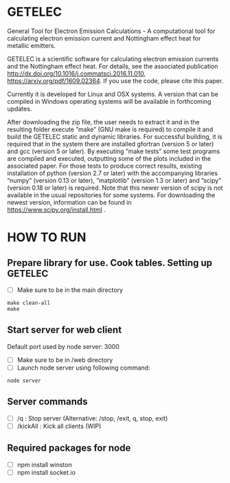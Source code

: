 # GETELEC

General Tool for Electron Emission Calculations - A computational tool for calculating electron emission current and Nottingham effect heat for metallic emitters.

GETELEC is a scientific software for calculating electron emission currents and the Nottingham effect heat. For details, see the associated publication http://dx.doi.org/10.1016/j.commatsci.2016.11.010, https://arxiv.org/pdf/1609.02364. If you use the code, please cite this paper.

Currently it is developed for Linux and OSX systems. A version that can be compiled in Windows operating systems will be available in forthcoming updates.

After downloading the zip file, the user needs to extract it and in the resulting folder execute ”make” (GNU make is required) to compile it and build the GETELEC static and dynamic libraries. For successful building, it is required that in the system there are installed gfortran (version 5 or later) and gcc (version 5 or later). By executing ”make tests” some test programs are compiled and executed, outputting some of the plots included in the associated paper. For those tests to produce correct results, existing installation of python (version 2.7 or later) with the accompanying libraries ”numpy” (version 0.13 or later), ”matplotlib” (version 1.3 or later) and ”scipy” (version 0.18 or later) is required. Note that this newer version of scipy is not available in the usual repositories for some systems. For downloading the newest version, information can be found in https://www.scipy.org/install.html .

# HOW TO RUN

## Prepare library for use. Cook tables. Setting up GETELEC

- [ ] Make sure to be in the main directory

```
make clean-all
make
```

## Start server for web client

Default port used by node server: 3000

- [ ] Make sure to be in /web directory
- [ ] Launch node server using following command: 

```
node server
```

## Server commands

- [ ] /q : Stop server (Alternative: /stop, /exit, q, stop, exit)
- [ ] /kickAll : Kick all clients (WIP)

## Required packages for node

- [ ] npm install winston
- [ ] npm install socket.io
